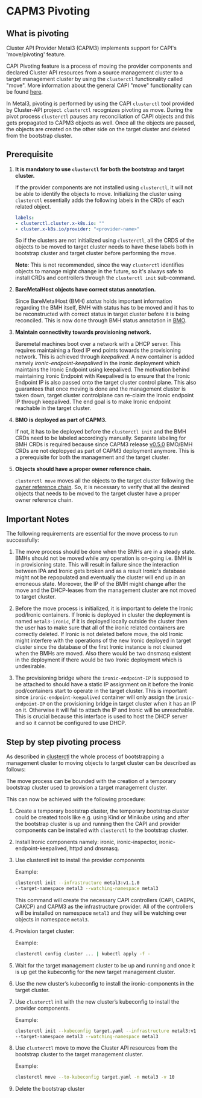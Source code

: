 # CAPM3 Pivoting

## What is pivoting

Cluster API Provider Metal3 (CAPM3) implements support for CAPI's 'move/pivoting' feature.

CAPI Pivoting feature is a process of moving the provider components and declared Cluster API resources from a source
management cluster to a target management cluster by using the `clusterctl` functionality called "move".
More information about the general CAPI "move" functionality can be found [here](https://cluster-api.sigs.k8s.io/clusterctl/commands/move.html).

In Metal3, pivoting is performed by using the CAPI `clusterctl` tool provided by Cluster-API project. `clusterctl` recognizes pivoting as move.
During the pivot process `clusterctl` pauses any reconciliation of CAPI objects and this gets propagated to CAPM3 objects as well.
Once all the objects are paused, the objects are created on the other side on the target cluster and deleted from the
bootstrap cluster.

## Prerequisite

1. **It is mandatory to use `clusterctl` for both the bootstrap and target cluster.**

   If the provider components are not installed using `clusterctl`, it will not
   be able to identify the objects to move.  Initializing the cluster using
   `clusterctl` essentially adds the following labels in the CRDs of each related object.

   ```yaml
   labels:
   - clusterctl.cluster.x-k8s.io: ""
   - cluster.x-k8s.io/provider: "<provider-name>"
   ```

   So if the clusters are not initialized using `clusterctl`, all the CRDS of the
   objects to be moved to target cluster needs to have these labels both in
   bootstrap cluster and target cluster before performing the move.

   **Note**: This is not recommended, since
   the way `clusterctl` identifies objects to manage might change in the future, so
   it's always safe to install CRDs and controllers through the `clusterctl init` sub-command.

1. **BareMetalHost objects have correct status annotation.**

   Since BareMetalHost (BMH) _status_ holds important information regarding the BMH itself, BMH with
   status has to be moved and it has to be reconstructed with correct status in
   target  cluster before it is being reconciled. This is now done through BMH
   status annotation in [BMO](../bmo/introduction.md).

1. **Maintain connectivity towards provisioning network.**

   Baremetal machines boot over a network with a DHCP server. This requires
   maintaining a fixed IP end points towards the provisioning network. This is
   achieved through _keepalived_. A new container is added namely
   _ironic-endpoint-keepalived_ in the ironic deployment which maintains the Ironic Endpoint using
   keepalived. The motivation behind maintaining Ironic Endpoint with Keepalived
   is to ensure that the Ironic Endpoint IP is also passed onto the target
   cluster control plane. This also guarantees that once moving is done and the
   management cluster is taken down, target cluster controlplane can re-claim
   the Ironic endpoint IP through keepalived. The end goal is to make Ironic
   endpoint reachable in the target cluster.

1. **BMO is deployed as part of CAPM3.**

   If not, it has to be deployed before the `clusterctl init` and the BMH CRDs
   need to be labeled accordingly manually. Separate labeling for BMH CRDs is required
   because since CAPM3 release [v0.5.0](https://github.com/metal3-io/cluster-api-provider-metal3/releases/tag/v0.5.0)
   BMO/BMH CRDs are not deplopyed as part of CAPM3 deployment anymore.
   This is a prerequisite for both the management and the target cluster.

1. **Objects should have a proper owner reference chain.**

   `clusterctl move` moves all the objects to the target cluster following the
   [owner reference chain](https://cluster-api.sigs.k8s.io/clusterctl/provider-contract.html#ownerreferences-chain).
   So, it is necessary to verify that all the desired objects that needs to
   be moved to the target cluster have a proper owner reference chain.

## Important Notes

The following requirements are essential for the move process to run
successfully:

1. The move process should be done when the BMHs are in a steady state. BMHs
   should not be moved while any operation is on-going i.e. BMH is in provisioning
   state. This will result in failure since the interaction between IPA and Ironic
   gets broken and as a result Ironic's database might not be repopulated and
   eventually the cluster will end up in an erroneous state. Moreover, the IP of
   the BMH might change after the move and the DHCP-leases from the management
   cluster are not moved to target cluster.

2. Before the move process is initialized, it is important to delete the Ironic
   pod/Ironic containers. If Ironic is deployed in cluster the deployment is named
   `metal3-ironic`, if it is deployed locally outside the cluster then the user
   has to make sure that all of the ironic related containers are correctly deleted.
   If Ironic is not deleted before move, the old Ironic might interfere with the operations of
   the new Ironic deployed in target cluster since the database of the first Ironic
   instance is not cleaned when the BMHs are moved. Also there would be two dnsmasq
   existent in the deployment if there would be two Ironic deployment which is
   undesirable.

3. The provisioning bridge where the `ironic-endpoint-IP` is supposed to be
   attached to should have a static IP assignment on it before the Ironic
   pod/containers start to operate in the target cluster. This is important since
   `ironic-endpoint-keepalived` container will only assign the `ironic-endpoint-IP`
   on the provisioning bridge in target cluster when it has an IP on it. Otherwise
   it will fail to attach the IP and Ironic will be unreachable. This is crucial
   because this interface is used to host the DHCP server and so it cannot be
   configured to use DHCP.

## Step by step pivoting process

As described in
[clusterctl](https://cluster-api.sigs.k8s.io/clusterctl/commands/move.html)
the whole process of bootstrapping a management cluster to moving
objects to target cluster can be described as follows:

The move process can be bounded with the creation of a temporary bootstrap
cluster used to provision a target management cluster.

This can now be achieved with the following procedure:

1. Create a temporary bootstrap cluster, the temporary bootstrap cluster
 could be created tools like e.g. using Kind or Minikube using and after the bootstrap cluster
 is up and running then the CAPI and provider components can be installed with `clusterctl` to
 the bootstrap cluster.

2. Install Ironic  components namely: ironic, ironic-inspector,
   ironic-endpoint-keepalived, httpd and dnsmasq.

3. Use clusterctl init to install the provider components

   Example:

   ```bash
   clusterctl init --infrastructure metal3:v1.1.0
   --target-namespace metal3 --watching-namespace metal3
   ```

   This command will create the necessary CAPI controllers (CAPI, CABPK, CAKCP)
   and CAPM3 as the infrastructure provider. All of the controllers will be installed
   on namespace `metal3` and they will be watching over objects in namespace `metal3`.

4. Provision target cluster:

   Example:

   ```bash
   clusterctl config cluster ... | kubectl apply -f -
   ```

5. Wait for the target management cluster to be up and running and once it is up
 get the kubeconfig for the new target management cluster.

6. Use the new cluster’s kubeconfig to install the ironic-components in the
 target cluster.

7. Use `clusterctl` init with the new cluster’s kubeconfig to install the provider
 components.

    Example:

    ```bash
    clusterctl init --kubeconfig target.yaml --infrastructure metal3:v1.1.0
    --target-namespace metal3 --watching-namespace metal3
    ```

8. Use `clusterctl` move to move the Cluster API resources from the bootstrap
 cluster to the target management cluster.

    Example:

    ```bash
    clusterctl move --to-kubeconfig target.yaml -n metal3 -v 10
    ```

9. Delete the bootstrap cluster


